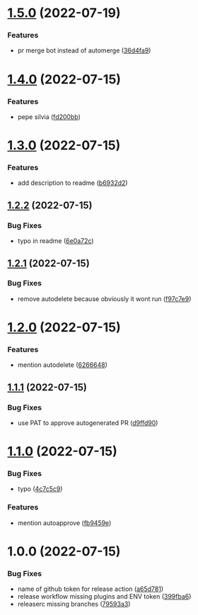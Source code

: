 # [1.5.0](https://github.com/stickeepaul/semantic-release-changelog-with-github-protected-branches/compare/v1.4.0...v1.5.0) (2022-07-19)


### Features

* pr merge bot instead of automerge ([36d4fa9](https://github.com/stickeepaul/semantic-release-changelog-with-github-protected-branches/commit/36d4fa9da9fdf2800e2f538c4b42ca51c9db419d))

# [1.4.0](https://github.com/stickeepaul/semantic-release-changelog-with-github-protected-branches/compare/v1.3.0...v1.4.0) (2022-07-15)


### Features

* pepe silvia ([fd200bb](https://github.com/stickeepaul/semantic-release-changelog-with-github-protected-branches/commit/fd200bbb4fc1e9556a7355e6ab0e1507a756044e))

# [1.3.0](https://github.com/stickeepaul/semantic-release-changelog-with-github-protected-branches/compare/v1.2.2...v1.3.0) (2022-07-15)


### Features

* add description to readme ([b6932d2](https://github.com/stickeepaul/semantic-release-changelog-with-github-protected-branches/commit/b6932d2ae8e038ccef1bff7bcb1eaa837f51f28e))

## [1.2.2](https://github.com/stickeepaul/semantic-release-automerge/compare/v1.2.1...v1.2.2) (2022-07-15)


### Bug Fixes

* typo in readme ([6e0a72c](https://github.com/stickeepaul/semantic-release-automerge/commit/6e0a72cb86bf2bcfeb2196d7699d28a2282da56a))

## [1.2.1](https://github.com/stickeepaul/semantic-release-automerge/compare/v1.2.0...v1.2.1) (2022-07-15)


### Bug Fixes

* remove autodelete because obviously it wont run ([f97c7e9](https://github.com/stickeepaul/semantic-release-automerge/commit/f97c7e989669be28813573f9152a9dde23591089))

# [1.2.0](https://github.com/stickeepaul/semantic-release-automerge/compare/v1.1.1...v1.2.0) (2022-07-15)


### Features

* mention autodelete ([6266648](https://github.com/stickeepaul/semantic-release-automerge/commit/626664869bae50d6bcc2ef455057c6dbaf9a9416))

## [1.1.1](https://github.com/stickeepaul/semantic-release-automerge/compare/v1.1.0...v1.1.1) (2022-07-15)


### Bug Fixes

* use PAT to approve autogenerated PR ([d9ffd90](https://github.com/stickeepaul/semantic-release-automerge/commit/d9ffd908b08672f23a7358cef0e4917a2ced199e))

# [1.1.0](https://github.com/stickeepaul/semantic-release-automerge/compare/v1.0.0...v1.1.0) (2022-07-15)


### Bug Fixes

* typo ([4c7c5c9](https://github.com/stickeepaul/semantic-release-automerge/commit/4c7c5c9207066308d49f550408e8bacfc3b150ef))


### Features

* mention autoapprove ([fb9459e](https://github.com/stickeepaul/semantic-release-automerge/commit/fb9459e08dfd58891708ec78f41da1ff5352b12e))

# 1.0.0 (2022-07-15)


### Bug Fixes

* name of github token for release action ([a65d781](https://github.com/stickeepaul/semantic-release-automerge/commit/a65d78177315a7d7b55ee069273cc9e24fa3666e))
* release workflow missing plugins and ENV token ([399fba6](https://github.com/stickeepaul/semantic-release-automerge/commit/399fba6232483114e2d80a0c2ab5506b54ba29ff))
* releaserc missing branches ([79593a3](https://github.com/stickeepaul/semantic-release-automerge/commit/79593a30da6141f9ca567d01c8d55b230faf0880))
